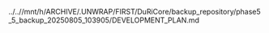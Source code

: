 ../..//mnt/h/ARCHIVE/.UNWRAP/FIRST/DuRiCore/backup_repository/phase5_5_backup_20250805_103905/DEVELOPMENT_PLAN.md